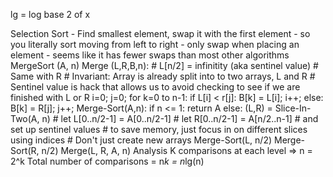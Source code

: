 lg = log base 2 of x

Selection Sort
	- Find smallest element, swap it with the first element
	- so you literally sort moving from left to right
	- only swap when placing an element
		- seems like it has fewer swaps than most other algorithms
MergeSort (A, n)
	Merge (L,R,B,n):
		# L[n/2] = infinitity (aka sentinel value)
		# Same with R
		# Invariant: Array is already split into to two arrays, L and R
		# Sentinel value is hack that allows us to avoid checking to see if we are finished with L or R
		i=0; j=0;
		for k=0 to n-1:
			if L[i] < r[j]:
				B[k] = L[i]; i++;
			else:
				B[k] = R[j]; j++;
	Merge-Sort(A,n):
		if n <= 1:
			return A
		else:
			(L,R) = Slice-In-Two(A, n) 
				# let L[0..n/2-1] = A[0..n/2-1]
				# let R[0..n/2-1] = A[n/2..n-1]
				# and set up sentinel values
				# to save memory, just focus in on different slices using indices
					# Don't just create new arrays
			Merge-Sort(L, n/2)
			Merge-Sort(R, n/2)
			Merge(L, R, A, n)
	Analysis
		K comparisons at each level => n = 2^k
		Total number of comparisons = n*k = n*lg(n)

